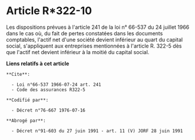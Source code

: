 # Article R*322-10

Les dispositions prévues à l'article 241 de la loi n° 66-537 du 24 juillet 1966 dans le cas où, du fait de pertes constatées
dans les documents comptables, l'actif net d'une société devient inférieur au quart du capital social, s'appliquent aux
entreprises mentionnées à l'article R. 322-5 dès que l'actif net devient inférieur à la moitié du capital social.

**Liens relatifs à cet article**

	**Cite**:

	  - Loi n°66-537 1966-07-24 art. 241
	  - Code des assurances R322-5

	**Codifié par**:

	  - Décret n°76-667 1976-07-16

	**Abrogé par**:

	  - Décret n°91-603 du 27 juin 1991 - art. 11 (V) JORF 28 juin 1991
